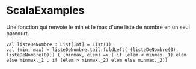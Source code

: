 # ScalaExamples

Une fonction qui renvoie le min et le max d'une liste de nombre en un seul parcourt.


```
val listeDeNombre : List[Int] = List(1)
val (min, max) = listeDeNombre.tail.foldLeft( (listeDeNombre(0), listeDeNombre(0))) ( (minmax, elem) => ( if (elem < minmax._1) elem  else minmax._1 , if (elem > minmax._2) elem else minmax._2))
```
